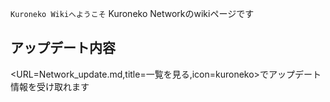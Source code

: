 ```Kuroneko Wikiへようこそ```
Kuroneko Networkのwikiページです



## アップデート内容
<URL=Network_update.md,title=一覧を見る,icon=kuroneko>でアップデート情報を受け取れます
